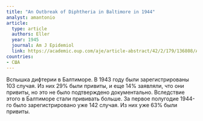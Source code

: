 ```yaml
---
title: "An Outbreak of Diphtheria in Baltimore in 1944"
analyst: amantonio
article:
  type: article
  authors: Eller
  year: 1945
  journal: Am J Epidemiol
  link: https://academic.oup.com/aje/article-abstract/42/2/179/136808/AN-OUTBREAK-OF-DIPHTHERIA-IN-BALTIMORE-IN-19441
countries:
- США
---
```


Вспышка дифтерии в Балтиморе. В 1943 году были зарегистрированы 103 случая. Из них 29% были привиты, и еще 14% заявляли, что они привиты, но это не было подтверждено документально.
Вследствие этого в Балтиморе стали прививать больше. За первое полугодие 1944-го было зарегистрировано уже 142 случая. Из них уже 63% были привиты.
